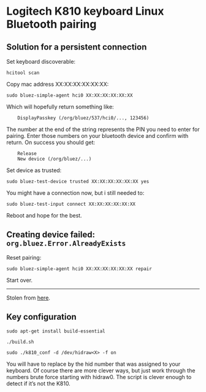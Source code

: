 Logitech K810 keyboard Linux Bluetooth pairing
==============================================

Solution for a persistent connection
------------------------------------

Set keyboard discoverable:

`hcitool scan`

Copy mac address XX:XX:XX:XX:XX:XX:

`sudo bluez-simple-agent hci0 XX:XX:XX:XX:XX:XX`

Which will hopefully return something like:

```
    DisplayPasskey (/org/bluez/537/hci0/..., 123456)
```

The number at the end of the string represents the PIN you need to enter for pairing. Enter those numbers on your bluetooth device and confirm with return. On success you should get:

```
	Release
	New device (/org/bluez/...)
```

Set device as trusted:

`sudo bluez-test-device trusted XX:XX:XX:XX:XX:XX yes`

You might have a connection now, but i still needed to:

`sudo bluez-test-input connect XX:XX:XX:XX:XX:XX`

Reboot and hope for the best.


Creating device failed: `org.bluez.Error.AlreadyExists`
-------------------------------------------------------

Reset pairing:

`sudo bluez-simple-agent hci0 XX:XX:XX:XX:XX:XX repair`

Start over.

---

Stolen from [here](http://devasive.blogspot.ch/2012/11/ubuntu-1204-persistent-bluetooth-pairing.html).


Key configuration
-----------------

`sudo apt-get install build-essential`

`./build.sh`

`sudo ./k810_conf -d /dev/hidraw<X> -f on`

You will have to replace <X> by the hid number that was assigned to your keyboard. Of course there are more clever ways, but just work through the numbers brute force starting with hidraw0. The script is clever enough to detect if it’s not the K810.
